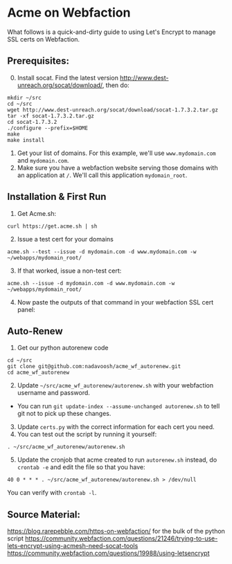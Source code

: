# Acme on Webfaction

What follows is a quick-and-dirty guide to using Let's Encrypt to manage SSL certs on Webfaction. 

## Prerequisites:
0. Install socat. Find the latest version http://www.dest-unreach.org/socat/download/, then do:
```
mkdir ~/src
cd ~/src
wget http://www.dest-unreach.org/socat/download/socat-1.7.3.2.tar.gz
tar -xf socat-1.7.3.2.tar.gz 
cd socat-1.7.3.2
./configure --prefix=$HOME
make
make install
```
1. Get your list of domains. For this example, we'll use `www.mydomain.com` and `mydomain.com`. 
2. Make sure you have a webfaction website serving those domains with an application at `/`. We'll call this application `mydomain_root`.

## Installation & First Run
1. Get Acme.sh:
```
curl https://get.acme.sh | sh
```
2. Issue a test cert for your domains
```
acme.sh --test --issue -d mydomain.com -d www.mydomain.com -w ~/webapps/mydomain_root/
```
3. If that worked, issue a non-test cert:
```
acme.sh --issue -d mydomain.com -d www.mydomain.com -w ~/webapps/mydomain_root/
```
4. Now paste the outputs of that command in your webfaction SSL cert panel:

## Auto-Renew
1. Get our python autorenew code
```
cd ~/src
git clone git@github.com:nadavoosh/acme_wf_autorenew.git
cd acme_wf_autorenew
```
2. Update `~/src/acme_wf_autorenew/autorenew.sh` with your webfaction username and password.
  * You can run `git update-index --assume-unchanged autorenew.sh` to tell git not to pick up these changes.
3. Update `certs.py` with the correct information for each cert you need. 
4. You can test out the script by running it yourself: 
```
. ~/src/acme_wf_autorenew/autorenew.sh
```
5. Update the cronjob that acme created to run `autorenew.sh` instead, do `crontab -e` and edit the file so that you have:
```
40 0 * * * . ~/src/acme_wf_autorenew/autorenew.sh > /dev/null
```
You can verify with `crontab -l`.

## Source Material:
https://blog.rarepebble.com/https-on-webfaction/ for the bulk of the python script
https://community.webfaction.com/questions/21246/trying-to-use-lets-encrypt-using-acmesh-need-socat-tools
https://community.webfaction.com/questions/19988/using-letsencrypt
